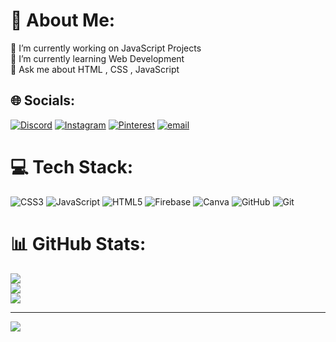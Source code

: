 # 💫 About Me:
🔭 I’m currently working on JavaScript Projects <br>🌱 I’m currently learning Web Development<br>💬 Ask me about HTML , CSS , JavaScript<br>


## 🌐 Socials:
[![Discord](https://img.shields.io/badge/Discord-%237289DA.svg?logo=discord&logoColor=white)](https://discord.gg/Nightmare) 
[![Instagram](https://img.shields.io/badge/Instagram-%23E4405F.svg?logo=Instagram&logoColor=white)](https://instagram.com/FatimaZehra) [![Pinterest](https://img.shields.io/badge/Pinterest-%23E60023.svg?logo=Pinterest&logoColor=white)](https://pinterest.com/faimarizz) [![email](https://img.shields.io/badge/Email-D14836?logo=gmail&logoColor=white)](mailto:fatimarizz800@gmail.com) 

# 💻 Tech Stack:
![CSS3](https://img.shields.io/badge/css3-%231572B6.svg?style=for-the-badge&logo=css3&logoColor=white) ![JavaScript](https://img.shields.io/badge/javascript-%23323330.svg?style=for-the-badge&logo=javascript&logoColor=%23F7DF1E) ![HTML5](https://img.shields.io/badge/html5-%23E34F26.svg?style=for-the-badge&logo=html5&logoColor=white) ![Firebase](https://img.shields.io/badge/firebase-%23039BE5.svg?style=for-the-badge&logo=firebase) ![Canva](https://img.shields.io/badge/Canva-%2300C4CC.svg?style=for-the-badge&logo=Canva&logoColor=white) ![GitHub](https://img.shields.io/badge/github-%23121011.svg?style=for-the-badge&logo=github&logoColor=white) ![Git](https://img.shields.io/badge/git-%23F05033.svg?style=for-the-badge&logo=git&logoColor=white)
# 📊 GitHub Stats:
![](https://github-readme-stats.vercel.app/api?username=fatimarizz800&theme=dark&hide_border=false&include_all_commits=true&count_private=true)<br/>
![](https://nirzak-streak-stats.vercel.app/?user=fatimarizz800&theme=dark&hide_border=false)<br/>
![](https://github-readme-stats.vercel.app/api/top-langs/?username=fatimarizz800&theme=dark&hide_border=false&include_all_commits=true&count_private=true&layout=compact)

---
[![](https://visitcount.itsvg.in/api?id=fatimarizz800&icon=0&color=5)](https://visitcount.itsvg.in)

<!-- Proudly created with GPRM ( https://gprm.itsvg.in ) -->
